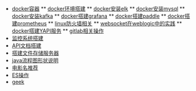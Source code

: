 <!-- 左侧导航栏 -->
<!--
- 设计模式
  - [第一章节](desgin-pattern/Java面试必备：手写单例模式.md)
  - [工厂模式](desgin-pattern/工厂模式超详解（代码示例）.md)
  - [原型模式](desgin-pattern/设计模式之原型模式.md)
  - [代理模式](desgin-pattern/设计模式之代理模式.md)
- Spring框架
  - [初识spring框架](spring/【10分钟学Spring】：（一）初识Spring框架.md)
  - [依赖注入及示例](spring/【10分钟学Spring】：（二）一文搞懂spring依赖注入（DI）.md)
  - [spring的条件化装配](spring/【10分钟学Spring】：（三）你了解spring的高级装配吗_条件化装配bean.md)
- 数据库
---- 
-->
* [docker容器](docker/index2)
** [docker环境搭建](docker/env)
** [docker安装elk](docker/elk)
** [docker安装mysql](study/mysql)
** [docker安装kafka](docker/kafka)
** [docker搭建grafana](docker/grafana)
** [docker搭建paddle](study/paddle)
** [docker搭建prometheus](study/prometheus)
** [linux防火墙相关](study/linux防火墙)
** [websocket在weblogic中的实践](study/websocket在weblogic中的实践)
** [docker搭建YAPI服务](study/yapi)
** [gitlab相关操作](study/gitlab)
* [监控系统搭建](monitor/readme)
* [API文档搭建](api/index)
* [搭建文件存储服务器](docker/mini)
* [java流程图形状说明](docker/流程图)
* [电影名推荐](电影/激动部队/jdbd)
* [ES操作](study/es)
* [geek](study/Five)
